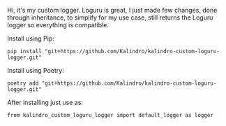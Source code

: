 Hi, it's my custom logger. Loguru is great, I just made few changes, done through inheritance, 
to simplify for my use case, still returns the Loguru logger so everything is compatible.

Install using Pip:
```shell
pip install "git+https://github.com/Kalindro/kalindro-custom-loguru-logger.git"
```
Install using Poetry:
```shell
poetry add "git+https://github.com/Kalindro/kalindro-custom-loguru-logger.git"
```
After installing just use as:
```shell
from kalindro_custom_loguru_logger import default_logger as logger
```
